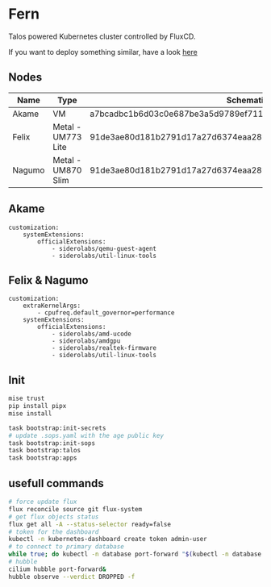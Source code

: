# Fern

Talos powered Kubernetes cluster controlled by FluxCD.

If you want to deploy something similar, have a look [here](https://github.com/onedr0p/cluster-template)

## Nodes

| Name   | Type               | SchematicId                                                      | CPU | RAM  |
|--------|--------------------|------------------------------------------------------------------|-----|------|
| Akame  | VM                 | a7bcadbc1b6d03c0e687be3a5d9789ef7113362a6a1a038653dfd16283a92b6b | 8   | 32GB |
| Felix  | Metal - UM773 Lite | 91de3ae80d181b2791d17a27d6374eaa2832c1726bf61d94e7266dd406c1a7a7 | 16  | 64GB |
| Nagumo | Metal - UM870 Slim | 91de3ae80d181b2791d17a27d6374eaa2832c1726bf61d94e7266dd406c1a7a7 | 16  | 96GB |

## Akame

```
customization:
    systemExtensions:
        officialExtensions:
            - siderolabs/qemu-guest-agent
            - siderolabs/util-linux-tools
```

## Felix & Nagumo

```
customization:
    extraKernelArgs:
        - cpufreq.default_governor=performance
    systemExtensions:
        officialExtensions:
            - siderolabs/amd-ucode
            - siderolabs/amdgpu
            - siderolabs/realtek-firmware
            - siderolabs/util-linux-tools
```

## Init

```bash
mise trust
pip install pipx
mise install

task bootstrap:init-secrets
# update .sops.yaml with the age public key
task bootstrap:init-sops
task bootstrap:talos
task bootstrap:apps
```

## usefull commands

```bash
# force update flux
flux reconcile source git flux-system
# get flux objects status
flux get all -A --status-selector ready=false
# token for the dashboard
kubectl -n kubernetes-dashboard create token admin-user
# to connect to primary database
while true; do kubectl -n database port-forward "$(kubectl -n database get pods -l postgres-operator.crunchydata.com/role=master -o name)" 15432:5432; done
# hubble
cilium hubble port-forward&
hubble observe --verdict DROPPED -f
```
